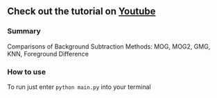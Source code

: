 ## Check out the tutorial on [Youtube](https://youtu.be/BV6Zz3CB36k?a)

### Summary
Comparisons of Background Subtraction Methods:
MOG, MOG2, GMG, KNN, Foreground Difference

### How to use
To run just enter `python main.py` into your terminal
